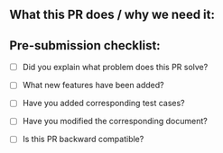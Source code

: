 ## What this PR does / why we need it:


## Pre-submission checklist:
- [ ] Did you explain what problem does this PR solve?
- [ ] What new features have been added?
- [ ] Have you added corresponding test cases?
- [ ] Have you modified the corresponding document?
- [ ] Is this PR backward compatible?




